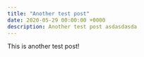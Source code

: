 ```yaml
---
title: "Another test post"
date: 2020-05-29 00:00:00 +0000
description: Another test post asdasdasda
---
```


This is another test post!

